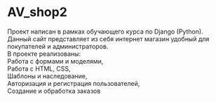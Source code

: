 # AV_shop2
Проект написан в рамках обучающего курса по Django (Python).<br>
Данный сайт представляет из себя интернет магазин удобный для покупателей и администраторов.<br>
В проекте реализованы:<br>
Работа с формами и моделями,<br>
Работа с HTML, CSS,<br>
Шаблоны и наследование,<br>
Авторизация и регистрация пользователей,<br>
Создание и обработка заказов<br>
